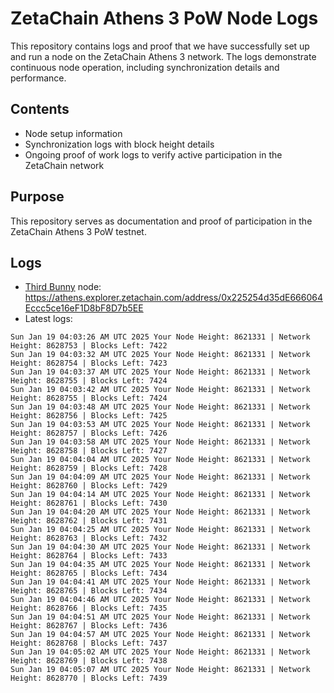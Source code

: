 # ZetaChain Athens 3 PoW Node Logs
This repository contains logs and proof that we have successfully set up and run a node on the ZetaChain Athens 3 network. The logs demonstrate continuous node operation, including synchronization details and performance.

## Contents
- Node setup information
- Synchronization logs with block height details
- Ongoing proof of work logs to verify active participation in the ZetaChain network

## Purpose
This repository serves as documentation and proof of participation in the ZetaChain Athens 3 PoW testnet.

## Logs

- [Third Bunny](https://thirdbunny.xyz/) node: https://athens.explorer.zetachain.com/address/0x225254d35dE666064Eccc5ce16eF1D8bF8D7b5EE
- Latest logs:
```
Sun Jan 19 04:03:26 AM UTC 2025 Your Node Height: 8621331 | Network Height: 8628753 | Blocks Left: 7422
Sun Jan 19 04:03:32 AM UTC 2025 Your Node Height: 8621331 | Network Height: 8628754 | Blocks Left: 7423
Sun Jan 19 04:03:37 AM UTC 2025 Your Node Height: 8621331 | Network Height: 8628755 | Blocks Left: 7424
Sun Jan 19 04:03:42 AM UTC 2025 Your Node Height: 8621331 | Network Height: 8628755 | Blocks Left: 7424
Sun Jan 19 04:03:48 AM UTC 2025 Your Node Height: 8621331 | Network Height: 8628756 | Blocks Left: 7425
Sun Jan 19 04:03:53 AM UTC 2025 Your Node Height: 8621331 | Network Height: 8628757 | Blocks Left: 7426
Sun Jan 19 04:03:58 AM UTC 2025 Your Node Height: 8621331 | Network Height: 8628758 | Blocks Left: 7427
Sun Jan 19 04:04:04 AM UTC 2025 Your Node Height: 8621331 | Network Height: 8628759 | Blocks Left: 7428
Sun Jan 19 04:04:09 AM UTC 2025 Your Node Height: 8621331 | Network Height: 8628760 | Blocks Left: 7429
Sun Jan 19 04:04:14 AM UTC 2025 Your Node Height: 8621331 | Network Height: 8628761 | Blocks Left: 7430
Sun Jan 19 04:04:20 AM UTC 2025 Your Node Height: 8621331 | Network Height: 8628762 | Blocks Left: 7431
Sun Jan 19 04:04:25 AM UTC 2025 Your Node Height: 8621331 | Network Height: 8628763 | Blocks Left: 7432
Sun Jan 19 04:04:30 AM UTC 2025 Your Node Height: 8621331 | Network Height: 8628764 | Blocks Left: 7433
Sun Jan 19 04:04:35 AM UTC 2025 Your Node Height: 8621331 | Network Height: 8628765 | Blocks Left: 7434
Sun Jan 19 04:04:41 AM UTC 2025 Your Node Height: 8621331 | Network Height: 8628765 | Blocks Left: 7434
Sun Jan 19 04:04:46 AM UTC 2025 Your Node Height: 8621331 | Network Height: 8628766 | Blocks Left: 7435
Sun Jan 19 04:04:51 AM UTC 2025 Your Node Height: 8621331 | Network Height: 8628767 | Blocks Left: 7436
Sun Jan 19 04:04:57 AM UTC 2025 Your Node Height: 8621331 | Network Height: 8628768 | Blocks Left: 7437
Sun Jan 19 04:05:02 AM UTC 2025 Your Node Height: 8621331 | Network Height: 8628769 | Blocks Left: 7438
Sun Jan 19 04:05:07 AM UTC 2025 Your Node Height: 8621331 | Network Height: 8628770 | Blocks Left: 7439
```
